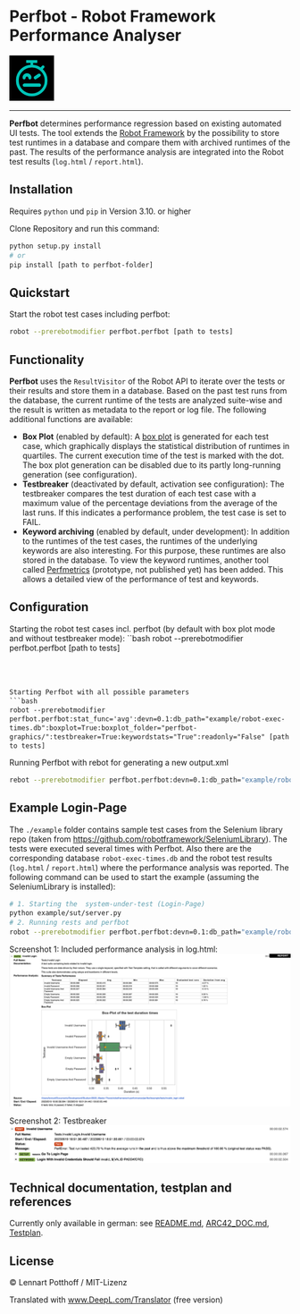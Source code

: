 
# Perfbot - Robot Framework Performance Analyser

<img src="res/logo.png" width="80">

---

**Perfbot** determines performance regression based on existing automated UI tests. The tool extends the [Robot Framework](http://www.robotframework.org) by the possibility to store test runtimes in a database and compare them with archived runtimes of the past. The results of the performance analysis are integrated into the Robot test results (`log.html` / `report.html`).


## Installation
Requires `python` und `pip` in Version 3.10. or higher

Clone Repository and run this command: 
```bash
python setup.py install
# or
pip install [path to perfbot-folder]
```

## Quickstart

Start the robot test cases including perfbot:
```bash
robot --prerebotmodifier perfbot.perfbot [path to tests]
```
## Functionality

**Perfbot** uses the `ResultVisitor` of the Robot API to iterate over the tests or their results and store them in a database. Based on the past test runs from the database, the current runtime of the tests are analyzed suite-wise and the result is written as metadata to the report or log file. 
The following additional functions are available:
- **Box Plot** (enabled by default): A [box plot](https://de.wikipedia.org/wiki/Box-Plot) is generated for each test case, which graphically displays the statistical distribution of runtimes in quartiles. The current execution time of the test is marked with the dot. The box plot generation can be disabled due to its partly long-running generation (see configuration).
- **Testbreaker** (deactivated by default, activation see configuration): The testbreaker compares the test duration of each test case with a maximum value of the percentage deviations from the average of the last runs. If this indicates a performance problem, the test case is set to FAIL.
- **Keyword archiving** (enabled by default, under development): In addition to the runtimes of the test cases, the runtimes of the underlying keywords are also interesting. For this purpose, these runtimes are also stored in the database. To view the keyword runtimes, another tool called [Perfmetrics](https://git.fh-muenster.de/robotframework-performance/perfmetrics) (prototype, not published yet) has been added. This allows a detailed view of the performance of test and keywords.


## Configuration

Starting the robot test cases incl. perfbot (by default with box plot mode and without testbreaker mode):
``bash
robot --prerebotmodifier perfbot.perfbot [path to tests]
```



Starting Perfbot with all possible parameters
```bash
robot --prerebotmodifier perfbot.perfbot:stat_func='avg':devn=0.1:db_path="example/robot-exec-times.db":boxplot=True:boxplot_folder="perfbot-graphics/":testbreaker=True:keywordstats="True":readonly="False" [path to tests]
```

Running Perfbot with rebot for generating a new output.xml
```bash
rebot --prerebotmodifier perfbot.perfbot:devn=0.1:db_path="example/robot-exec-times.db":testbreaker=True --output example/newoutput.xml example/output.xml
```

## Example Login-Page
The `./example` folder contains sample test cases from the Selenium library repo (taken from https://github.com/robotframework/SeleniumLibrary). The tests were executed several times with Perfbot. Also there are the corresponding database `robot-exec-times.db` and the robot test results (`log.html` / `report.html`) where the performance analysis was reported. The following command can be used to start the example (assuming the SeleniumLibrary is installed):
```bash
# 1. Starting the  system-under-test (Login-Page)
python example/sut/server.py
# 2. Running rests and perfbot
robot --prerebotmodifier perfbot.perfbot:devn=0.1:db_path="example/robot-exec-times.db":testbreaker=True example/tests
```
Screenshot 1: Included performance analysis in log.html:
![](res/example-test-suite-summary.png)

Screenshot 2: Testbreaker
![](res/example-testbreaker.png)


## Technical documentation, testplan and references

Currently only available in german: see [README.md](README.md), [ARC42_DOC.md](ARC42_DOC.md), [Testplan](tests/Testplan.md).


## License
© Lennart Potthoff / MIT-Lizenz

Translated with www.DeepL.com/Translator (free version)
